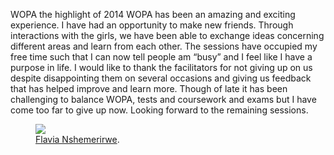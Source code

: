 WOPA the highlight of 2014
WOPA has been an amazing and exciting experience.
I have had an opportunity to make new friends.
Through interactions with the girls, we have been able to
exchange ideas concerning different areas and learn from each other.
The sessions have occupied my free time such that I can now tell
people am “busy” and I feel like I have a purpose in life.
I would like to thank the facilitators for not giving up on us despite
disappointing them on several occasions and giving us feedback that
has helped improve and learn more.
Though of late it has been challenging to balance WOPA, tests and
coursework and exams but I have come too far to give up now. Looking forward to the remaining sessions.
<figure>
	<a href="http://flacode.github.io/images/flavia.jpg
"><img src="http://wopaoutbox2.github.io/images/flavia.jpg
"></a>
	<figcaption><a href="http://flacode.github.io/images/flavia.jpg
" title="Flavia">Flavia Nshemerirwe</a>.</figcaption>
</figure>

